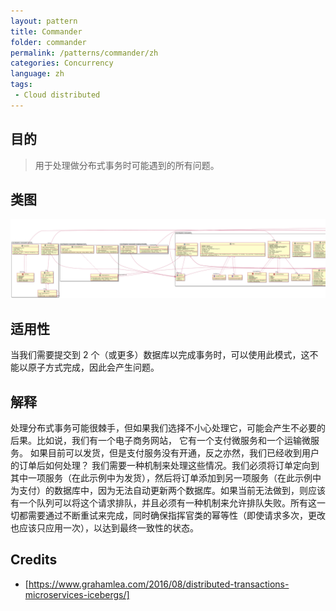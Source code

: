 ```yaml
---
layout: pattern
title: Commander
folder: commander
permalink: /patterns/commander/zh
categories: Concurrency
language: zh
tags:
 - Cloud distributed
---
```


## 目的

> 用于处理做分布式事务时可能遇到的所有问题。

## 类图
![alt text](../../../commander/etc/commander.urm.png "Commander class diagram")

## 适用性
当我们需要提交到 2 个（或更多）数据库以完成事务时，可以使用此模式，这不能以原子方式完成，因此会产生问题。

## 解释
处理分布式事务可能很棘手，但如果我们选择不小心处理它，可能会产生不必要的后果。比如说，我们有一个电子商务网站，
它有一个支付微服务和一个运输微服务。 如果目前可以发货，但是支付服务没有开通，反之亦然，我们已经收到用户的订单后如何处理？
我们需要一种机制来处理这些情况。我们必须将订单定向到其中一项服务（在此示例中为发货），然后将订单添加到另一项服务（在此示例中为支付）的数据库中，因为无法自动更新两个数据库。如果当前无法做到，则应该有一个队列可以将这个请求排队，并且必须有一种机制来允许排队失败。所有这一切都需要通过不断重试来完成，同时确保指挥官类的幂等性（即使请求多次，更改也应该只应用一次），以达到最终一致性的状态。
## Credits

* [https://www.grahamlea.com/2016/08/distributed-transactions-microservices-icebergs/]
